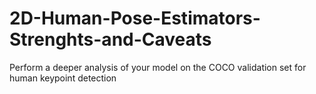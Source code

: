 # 2D-Human-Pose-Estimators-Strenghts-and-Caveats
Perform a deeper analysis of your model on the COCO validation set for human keypoint detection
